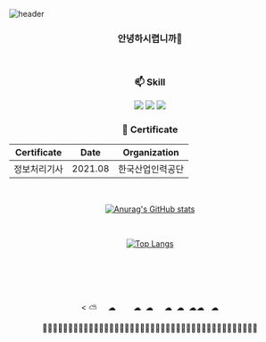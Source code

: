 
![header](https://capsule-render.vercel.app/api?type=slice&color=auto&height=300&section=header&text=HELLO&fontAlign=80&fontAlignY=20&desc=I'm%20JYANSOONY&descSize=20&descAlign=85&descAlignY=40&rotate=20&fontSize=90)

 <div align=center>
 
### 안녕하시렵니까🤗
 
<br>

### 📫 Skill 
 
  <!-- 자바 -->
  <img src="https://img.shields.io/badge/-Java-007396.svg?logo=java&logoColor=white">
  <!-- 자바스크립트 -->
  <img src="https://img.shields.io/badge/-JavaScript-F7DF1E.svg?logo=javascript&logoColor=white">
  <!-- React.js -->
  <img src="https://img.shields.io/badge/-React-61DAFB.svg?logo=react&logoColor=white">
  
<br>

### 📖 Certificate

|Certificate|Date|Organization|
|:---:|:---:|:---:|
|정보처리기사|2021.08|한국산업인력공단|

<br>

[![Anurag's GitHub stats](https://github-readme-stats.vercel.app/api?username=JYANSOONY&theme=buefy&show_icons=true)](https://github.com/JYANSOONY/github-readme-stats)

<br>

[![Top Langs](https://github-readme-stats.vercel.app/api/top-langs/?username=JYANSOONY&langs_count=8)](https://github.com/JYANSOONY/github-readme-stats)

<br>
<br>
<br>
<br>

<!-- [![Top Langs](https://github-readme-stats.vercel.app/api/top-langs/?username=JYANSOONY&layout=compact)](https://github.com/JYANSOONY/github-readme-stats)-->

<  ⛅&nbsp;&nbsp;&nbsp;&nbsp; ☁&nbsp;&nbsp;&nbsp;&nbsp;&nbsp;&nbsp;&nbsp;&nbsp;☁&nbsp;&nbsp;☁&nbsp;&nbsp;&nbsp;&nbsp;&nbsp;☁&nbsp;&nbsp;☁&nbsp;&nbsp;☁☁&nbsp;&nbsp;&nbsp;☁ 
<!--  <pre>⛅ ☁          ☁     ☁ ☁            ☁           ☁         ☁  ☁             ☁     ☁   </pre> -->
 🌲🌲🌳🌴🌲🌲🌳🌴🌳🦕🌲🌳🌴🌴🌲🌲🌳🌴🌳🌳🌴🌲🌳🌴🌲🌲🌳🌴🌳🌳🌲🦕🌲🌳🌴🌲🌲🌳🌴🌳🌴🌳

 
 <!--
**JYANSOONY/JYANSOONY** is a ✨ _special_ ✨ repository because its `README.md` (this file) appears on your GitHub profile.

Here are some ideas to get you started:

- 🔭 I’m currently working on ...
- 🌱 I’m currently learning ...
- 👯 I’m looking to collaborate on ...
- 🤔 I’m looking for help with ...
- 💬 Ask me about ...
- 📫 How to reach me: ...
- 😄 Pronouns: ...
- ⚡ Fun fact: ...
-->
</div>
